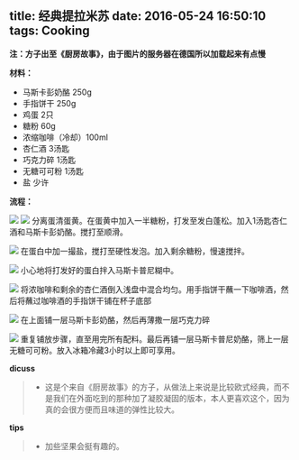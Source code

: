 title: 经典提拉米苏
date: 2016-05-24 16:50:10
tags: Cooking
---
**注：方子出至《厨房故事》，由于图片的服务器在德国所以加载起来有点慢**

__材料：__

* 马斯卡彭奶酪 250g
* 手指饼干 250g
* 鸡蛋 2只
* 糖粉 60g
* 浓缩咖啡（冷却）100ml
* 杏仁酒 3汤匙
* 巧克力碎 1汤匙
* 无糖可可粉 1汤匙
* 盐 少许



<!--more-->


__流程：__


![](https://images.kitchenstories.de/howToImages/00_154_HowToSeparateEggs.jpg)
![](https://images.kitchenstories.de/recipeStepImages/ShotAgain_Tiramisu_Step01_v2.jpg)
 分离蛋清蛋黄。在蛋黄中加入一半糖粉，打发至发白蓬松。加入1汤匙杏仁酒和马斯卡彭奶酪。搅打至顺滑。


![](https://images.kitchenstories.de/recipeStepImages/ShotAgain_Tiramisu_Step02_v2.jpg)
 在蛋白中加一撮盐，搅打至硬性发泡。加入剩余糖粉，慢速搅拌。

![](https://images.kitchenstories.de/recipeStepImages/ShotAgain_Tiramisu_Step03_v2.jpg)
 小心地将打发好的蛋白拌入马斯卡普尼糊中。

![](https://images.kitchenstories.de/recipeStepImages/ShotAgain_Tiramisu_Step04_v2.jpg)
 将浓咖啡和剩余的杏仁酒倒入浅盘中混合均匀。用手指饼干蘸一下咖啡酒，然后将蘸过咖啡酒的手指饼干铺在杯子底部 

![](https://images.kitchenstories.de/recipeStepImages/ShotAgain_Tiramisu_Step05_v2.jpg)
 在上面铺一层马斯卡彭奶酪，然后再薄撒一层巧克力碎

![](https://images.kitchenstories.de/recipeStepImages/ShotAgain_Tiramisu_Step06_v2.jpg)
 重复铺放步骤，直至用完所有配料。最后再铺一层马斯卡普尼奶酪，筛上一层无糖可可粉。放入冰箱冷藏3小时以上即可享用。   

__dicuss__

> * 这是个来自《厨房故事》的方子，从做法上来说是比较欧式经典，而不是我们在外面吃到的那种加了凝胶凝固的版本，本人更喜欢这个，因为真的会很方便而且味道的弹性比较大。

__tips__

> * 加些坚果会挺有趣的。